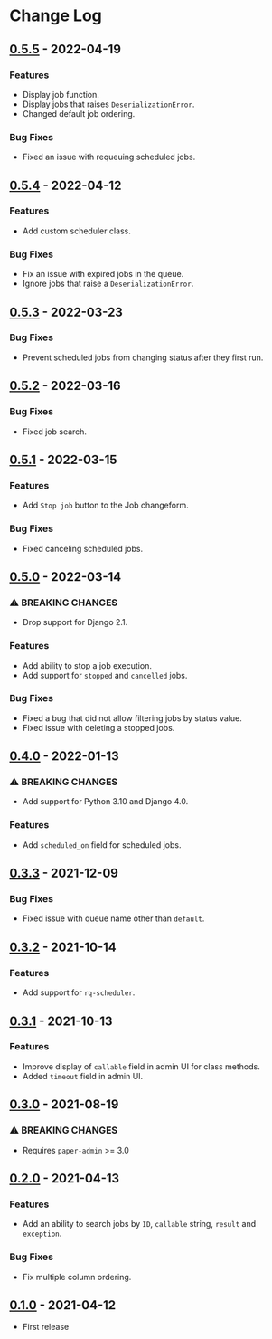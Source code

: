 # Change Log

## [0.5.5](https://github.com/dldevinc/paper-rq/tree/v0.5.5) - 2022-04-19
### Features
- Display job function.
- Display jobs that raises `DeserializationError`.
- Changed default job ordering.
### Bug Fixes
- Fixed an issue with requeuing scheduled jobs. 

## [0.5.4](https://github.com/dldevinc/paper-rq/tree/v0.5.4) - 2022-04-12
### Features
- Add custom scheduler class.
### Bug Fixes
- Fix an issue with expired jobs in the queue.
- Ignore jobs that raise a `DeserializationError`.

## [0.5.3](https://github.com/dldevinc/paper-rq/tree/v0.5.3) - 2022-03-23
### Bug Fixes
- Prevent scheduled jobs from changing status after they first run.

## [0.5.2](https://github.com/dldevinc/paper-rq/tree/v0.5.2) - 2022-03-16
### Bug Fixes
- Fixed job search.

## [0.5.1](https://github.com/dldevinc/paper-rq/tree/v0.5.1) - 2022-03-15
### Features
- Add `Stop job` button to the Job changeform.
### Bug Fixes
- Fixed canceling scheduled jobs.

## [0.5.0](https://github.com/dldevinc/paper-rq/tree/v0.5.0) - 2022-03-14
### ⚠ BREAKING CHANGES
- Drop support for Django 2.1.
### Features
- Add ability to stop a job execution.
- Add support for `stopped` and `cancelled` jobs.
### Bug Fixes
- Fixed a bug that did not allow filtering jobs by status value.
- Fixed issue with deleting a stopped jobs.

## [0.4.0](https://github.com/dldevinc/paper-rq/tree/v0.4.0) - 2022-01-13
### ⚠ BREAKING CHANGES
- Add support for Python 3.10 and Django 4.0.
### Features
- Add `scheduled_on` field for scheduled jobs.

## [0.3.3](https://github.com/dldevinc/paper-rq/tree/v0.3.3) - 2021-12-09
### Bug Fixes
- Fixed issue with queue name other than `default`. 

## [0.3.2](https://github.com/dldevinc/paper-rq/tree/v0.3.2) - 2021-10-14
### Features
- Add support for `rq-scheduler`.

## [0.3.1](https://github.com/dldevinc/paper-rq/tree/v0.3.1) - 2021-10-13
### Features
- Improve display of `callable` field in admin UI for class methods.
- Added `timeout` field in admin UI.

## [0.3.0](https://github.com/dldevinc/paper-rq/tree/v0.3.0) - 2021-08-19
### ⚠ BREAKING CHANGES
- Requires `paper-admin` >= 3.0 

## [0.2.0](https://github.com/dldevinc/paper-rq/tree/v0.2.0) - 2021-04-13
### Features
- Add an ability to search jobs by `ID`, `callable` string, `result` 
  and `exception`.
### Bug Fixes
- Fix multiple column ordering.

## [0.1.0](https://github.com/dldevinc/paper-rq/tree/v0.1.0) - 2021-04-12
- First release
